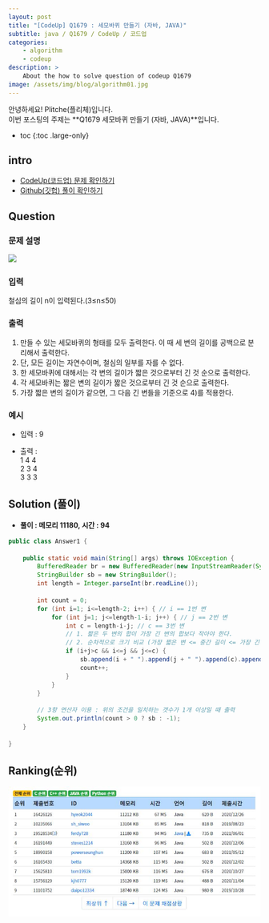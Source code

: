 ```yaml
---
layout: post
title: "[CodeUp] Q1679 : 세모바퀴 만들기 (자바, JAVA)"
subtitle: java / Q1679 / CodeUp / 코드업
categories:
    - algorithm
    - codeup
description: >
    About the how to solve question of codeup Q1679
image: /assets/img/blog/algorithm01.jpg
---
```


안녕하세요! Plitche(플리체)입니다.  
이번 포스팅의 주제는 **Q1679 세모바퀴 만들기 (자바, JAVA)**입니다.

* toc
{:toc .large-only}

## intro
* [CodeUp(코드업) 문제 확인하기](https://codeup.kr/problem.php?id=1679)  
* [Github(깃헙) 풀이 확인하기](https://github.com/plitche/CodeUp_Solution/tree/master/Q1501~Q1600/Q1679)  

## Question
### 문제 설명
![](/assets/post/codeup/Q1601~Q1699/20211202/01.JPG)  

### 입력
철심의 길이 n이 입력된다.(3≤n≤50)  

### 출력
1) 만들 수 있는 세모바퀴의 형태를 모두 출력한다. 이 때 세 변의 길이를 공백으로 분리해서 출력한다.  
2) 단, 모든 길이는 자연수이며, 철심의 일부를 자를 수 없다.  
3) 한 세모바퀴에 대해서는 각 변의 길이가 짧은 것으로부터 긴 것 순으로 출력한다.  
4) 각 세모바퀴는 짧은 변의 길이가 짧은 것으로부터 긴 것 순으로 출력한다.  
5) 가장 짧은 변의 길이가 같으면, 그 다음 긴 변들을 기준으로 4)를 적용한다.  
  
### 예시
* 입력 : 9  
  
* 출력 :  
1 4 4  
2 3 4  
3 3 3  

## Solution (풀이)
* **풀이 : 메모리 11180, 시간 : 94**  

```java
public class Answer1 {
	
	public static void main(String[] args) throws IOException {
        BufferedReader br = new BufferedReader(new InputStreamReader(System.in));
        StringBuilder sb = new StringBuilder();
        int length = Integer.parseInt(br.readLine());
        
        int count = 0;
        for (int i=1; i<=length-2; i++) { // i == 1번 변
        	for (int j=1; j<=length-1-i; j++) { // j == 2번 변
        		int c = length-i-j; // c == 3번 변
        		// 1. 짧은 두 변의 합이 가장 긴 변의 합보다 작아야 한다.
        		// 2. 순차적으로 크기 비교 (가장 짧은 변 <= 중간 길이 <= 가장 긴 변)
        		if (i+j>c && i<=j && j<=c) {
        			sb.append(i + " ").append(j + " ").append(c).append("\n");
        			count++;
        		}
        	}
        }
        
        // 3항 연산자 이용 : 위의 조건을 일치하는 갯수가 1개 이상일 때 출력
        System.out.println(count > 0 ? sb : -1);
    }
    	 
}
```  

## Ranking(순위)
![](/assets/post/codeup/Q1600~Q1699/20211202/03.JPG)  